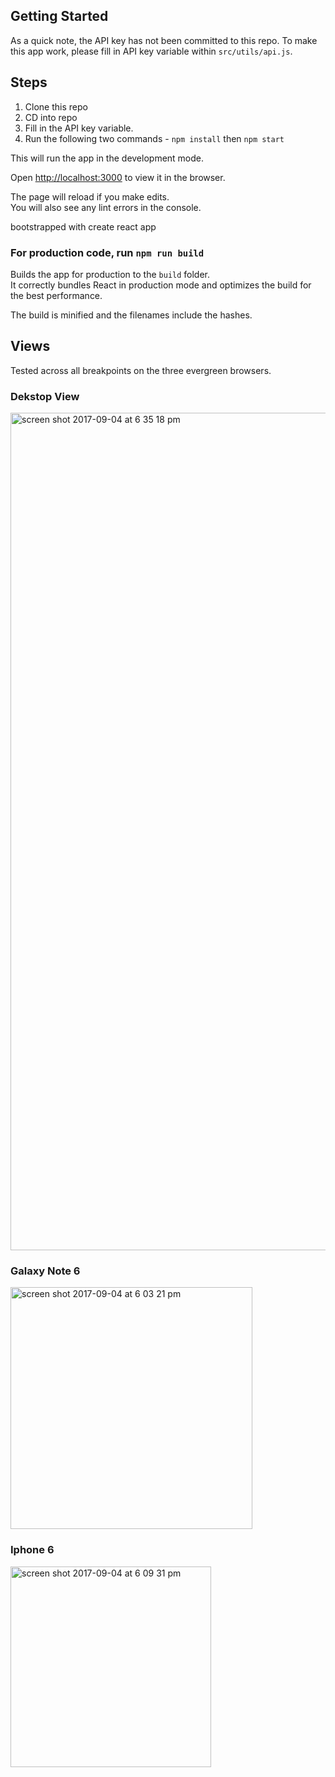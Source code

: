 ## Getting Started

As a quick note, the API key has not been committed to this repo. To make this app work, please fill in API key variable within `src/utils/api.js`.

## Steps
1) Clone this repo
2) CD into repo
3) Fill in the API key variable.
4) Run the following two commands - 
 `npm install` then  `npm start`
 
This will run the app in the development mode.<br>

Open [http://localhost:3000](http://localhost:3000) to view it in the browser.

The page will reload if you make edits.<br>
You will also see any lint errors in the console.

bootstrapped with create react app

### For production code, run `npm run build`

Builds the app for production to the `build` folder.<br>
It correctly bundles React in production mode and optimizes the build for the best performance.

The build is minified and the filenames include the hashes.<br>

## Views
Tested across all breakpoints on the three evergreen browsers. 

### Dekstop View
<img width="1340" alt="screen shot 2017-09-04 at 6 35 18 pm" src="https://user-images.githubusercontent.com/15932239/30039507-1d01d29e-91a0-11e7-8d3a-2d155e9779fd.png">

### Galaxy Note 6
<img width="387" alt="screen shot 2017-09-04 at 6 03 21 pm" src="https://user-images.githubusercontent.com/15932239/30039513-38ead14a-91a0-11e7-9c55-c335bdd5b16e.png">

### Iphone 6
<img width="321" alt="screen shot 2017-09-04 at 6 09 31 pm" src="https://user-images.githubusercontent.com/15932239/30039515-4148022c-91a0-11e7-8d6a-661a6292c49d.png">



